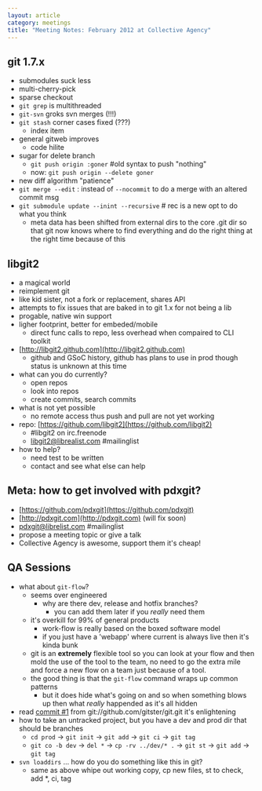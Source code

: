 ```yaml
---
layout: article
category: meetings
title: "Meeting Notes: February 2012 at Collective Agency"
---
```


## git 1.7.x

* submodules suck less
* multi-cherry-pick
* sparse checkout
* `git grep` is multithreaded
* `git-svn` groks svn merges (!!!)
* `git stash` corner cases fixed (???)
	- index item
* general gitweb improves
	- code hilite
* sugar for delete branch
	- `git push origin :goner` #old syntax to push "nothing"
	- now: `git push origin --delete goner`
* new diff algorithm "patience"
* `git merge --edit` : instead of `--nocommit` to do a merge with an altered commit msg
* `git submodule update --inint --recursive` # rec is a new opt to do what you think 
	- meta data has been shifted from external dirs to the core .git dir so that git now knows where to find everything and do the right thing at the right time because of this

## libgit2

* a magical world
* reimplement git
* like kid sister, not a fork or replacement, shares API
* attempts to fix issues that are baked in to git 1.x for not being a lib 
* progable, native win support
* ligher footprint, better for embeded/mobile
	- direct func calls to repo, less overhead when compaired to CLI toolkit
* [http://libgit2.github.com](http://libgit2.github.com)
	- github and GSoC history, github has plans to use in prod though status is unknown at this time
* what can you do currently? 
	- open repos
	- look into repos
	- create commits, search commits
* what is not yet possible
	- no remote access thus push and pull are not yet working
* repo: [https://github.com/libgit2](https://github.com/libgit2)
	- \#libgit2 on irc.freenode 
	- libgit2@librealist.com #mailinglist
* how to help? 
	- need test to be written
	- contact and see what else can help

## Meta: how to get involved with pdxgit? 

* [https://github.com/pdxgit](https://github.com/pdxgit)
* [http://pdxgit.com](http://pdxgit.com) (will fix soon)
* pdxgit@librelist.com #mailinglist
* propose a meeting topic or give a talk
* Collective Agency is awesome, support them it's cheap!

## QA Sessions

* what about `git-flow`?
	- seems over engineered
		- why are there dev, release and hotfix branches?
			- you can add them later if you *really* need them
	- it's overkill for 99% of general products 
		- work-flow is really based on the boxed software model 
		- if you just have a 'webapp' where current is always live then it's kinda bunk
	- git is an **extremely** flexible tool so you can look at your flow and then mold the use of the tool to the team, no need to go the extra mile and force a new flow on a team just because of a tool. 
	- the good thing is that the `git-flow` command wraps up common patterns
		- but it does hide what's going on and so when something blows up then what *really* happended as it's all hidden
* read [commit #1](https://github.com/gitster/git/commit/e83c5163316f89bfbde7d9ab23ca2e25604af290) from git://github.com/gitster/git.git it's enlightening
* how to take an untracked project, but you have a dev and prod dir that should be branches
	- `cd prod` -> `git init` -> `git add` -> `git ci` -> `git tag`
	- `git co -b dev` -> `del *` -> `cp -rv ../dev/* .` -> `git st` -> `git add` -> `git tag`
* `svn loaddirs` ... how do you do something like this in git? 
	- same as above whipe out working copy, cp new files, st to check, add *, ci, tag
